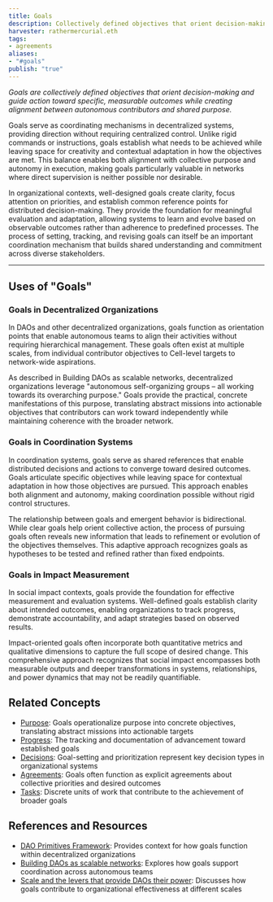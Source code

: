 ```yaml
---
title: Goals 
description: Collectively defined objectives that orient decision-making and action toward specific, measurable outcomes while maintaining alignment with shared purpose.
harvester: rathermercurial.eth
tags:
- agreements 
aliases:
- "#goals" 
publish: "true"
---
```


_Goals are collectively defined objectives that orient decision-making and guide action toward specific, measurable outcomes while creating alignment between autonomous contributors and shared purpose._

Goals serve as coordinating mechanisms in decentralized systems, providing direction without requiring centralized control. Unlike rigid commands or instructions, goals establish what needs to be achieved while leaving space for creativity and contextual adaptation in how the objectives are met. This balance enables both alignment with collective purpose and autonomy in execution, making goals particularly valuable in networks where direct supervision is neither possible nor desirable.

In organizational contexts, well-designed goals create clarity, focus attention on priorities, and establish common reference points for distributed decision-making. They provide the foundation for meaningful evaluation and adaptation, allowing systems to learn and evolve based on observable outcomes rather than adherence to predefined processes. The process of setting, tracking, and revising goals can itself be an important coordination mechanism that builds shared understanding and commitment across diverse stakeholders.

---

## Uses of "Goals"

### Goals in Decentralized Organizations

In DAOs and other decentralized organizations, goals function as orientation points that enable autonomous teams to align their activities without requiring hierarchical management. These goals often exist at multiple scales, from individual contributor objectives to Cell-level targets to network-wide aspirations.

As described in Building DAOs as scalable networks, decentralized organizations leverage "autonomous self-organizing groups – all working towards its overarching purpose." Goals provide the practical, concrete manifestations of this purpose, translating abstract missions into actionable objectives that contributors can work toward independently while maintaining coherence with the broader network.

### Goals in Coordination Systems

In coordination systems, goals serve as shared references that enable distributed decisions and actions to converge toward desired outcomes. Goals articulate specific objectives while leaving space for contextual adaptation in how those objectives are pursued. This approach enables both alignment and autonomy, making coordination possible without rigid control structures.

The relationship between goals and emergent behavior is bidirectional. While clear goals help orient collective action, the process of pursuing goals often reveals new information that leads to refinement or evolution of the objectives themselves. This adaptive approach recognizes goals as hypotheses to be tested and refined rather than fixed endpoints.

### Goals in Impact Measurement

In social impact contexts, goals provide the foundation for effective measurement and evaluation systems. Well-defined goals establish clarity about intended outcomes, enabling organizations to track progress, demonstrate accountability, and adapt strategies based on observed results.

Impact-oriented goals often incorporate both quantitative metrics and qualitative dimensions to capture the full scope of desired change. This comprehensive approach recognizes that social impact encompasses both measurable outputs and deeper transformations in systems, relationships, and power dynamics that may not be readily quantifiable.

## Related Concepts

- [Purpose](/tags/purpose.md): Goals operationalize purpose into concrete objectives, translating abstract missions into actionable targets
- [Progress](/tags/progress.md): The tracking and documentation of advancement toward established goals
- [Decisions](/tags/decisions.md): Goal-setting and prioritization represent key decision types in organizational systems
- [Agreements](/tags/agreements.md): Goals often function as explicit agreements about collective priorities and desired outcomes
- [Tasks](/tags/tasks.md): Discrete units of work that contribute to the achievement of broader goals

## References and Resources

- [DAO Primitives Framework](/artifacts/guides/dao-primitives-framework/dao-primitives-framework.md): Provides context for how goals function within decentralized organizations
- [Building DAOs as scalable networks](/artifacts/articles/network-evolution%201/Building%20DAOs%20as%20scalable%20networks.md): Explores how goals support coordination across autonomous teams
- [Scale and the levers that provide DAOs their power](/artifacts/articles/network-evolution%201/Scale%20and%20the%20levers%20that%20provide%20DAOs%20their%20power.md): Discusses how goals contribute to organizational effectiveness at different scales